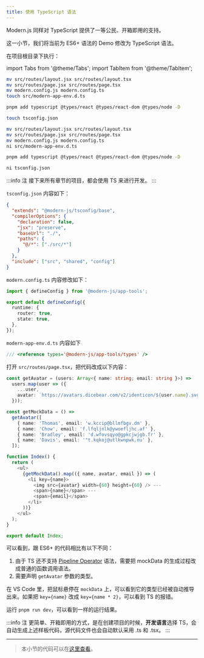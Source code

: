 ```yaml
---
title: 使用 TypeScript 语法
---
```


Modern.js 同样对 TypeScript 提供了一等公民、开箱即用的支持。

这一小节，我们将当前为 ES6+ 语法的 Demo 修改为 TypeScript 语法。

在项目根目录下执行：

import Tabs from '@theme/Tabs';
import TabItem from '@theme/TabItem';

<Tabs>
<TabItem value="macOS" label="macOS" default>

```bash
mv src/routes/layout.jsx src/routes/layout.tsx
mv src/routes/page.jsx src/routes/page.tsx
mv modern.config.js modern.config.ts
touch src/modern-app-env.d.ts

pnpm add typescript @types/react @types/react-dom @types/node -D

touch tsconfig.json
```

</TabItem>
<TabItem value="Windows" label="Windows">

```bash
mv src/routes/layout.jsx src/routes/layout.tsx
mv src/routes/page.jsx src/routes/page.tsx
mv modern.config.js modern.config.ts
ni src/modern-app-env.d.ts

pnpm add typescript @types/react @types/react-dom @types/node -D

ni tsconfig.json
```

</TabItem>
</Tabs>

:::info 注
接下来所有章节的项目，都会使用 TS 来进行开发。
:::

`tsconfig.json` 内容如下：

```json
{
  "extends": "@modern-js/tsconfig/base",
  "compilerOptions": {
    "declaration": false,
    "jsx": "preserve",
    "baseUrl": "./",
    "paths": {
      "@/*": ["./src/*"]
    }
  },
  "include": ["src", "shared", "config"]
}
```

`modern.config.ts` 内容修改如下：

```ts
import { defineConfig } from '@modern-js/app-tools';

export default defineConfig({
  runtime: {
    router: true,
    state: true,
  },
});
```

`modern-app-env.d.ts` 内容如下

```ts
/// <reference types='@modern-js/app-tools/types' />
```

打开 `src/routes/page.tsx`，把代码改成以下内容：

```ts
const getAvatar = (users: Array<{ name: string; email: string }>) =>
  users.map(user => ({
    ...user,
    avatar: `https://avatars.dicebear.com/v2/identicon/${user.name}.svg`,
  }));

const getMockData = () =>
  getAvatar([
    { name: 'Thomas', email: 'w.kccip@bllmfbgv.dm' },
    { name: 'Chow', email: 'f.lfqljnlk@ywoefljhc.af' },
    { name: 'Bradley', email: 'd.wfovsqyo@gpkcjwjgb.fr' },
    { name: 'Davis', email: '"t.kqkoj@utlkwnpwk.nu' },
  ]);

function Index() {
  return (
    <ul>
      {getMockData().map(({ name, avatar, email }) => (
        <li key={name}>
          <img src={avatar} width={60} height={60} /> ---
          <span>{name}</span> ---
          <span>{email}</span>
        </li>
      ))}
    </ul>
  );
}

export default Index;
```

可以看到，跟 ES6+ 的代码相比有以下不同：

1. 由于 TS 还不支持 [Pipeline Operator](https://babeljs.io/docs/en/babel-plugin-proposal-pipeline-operator) 语法，需要把 mockData 的生成过程改成普通的函数调用语法。
2. 需要声明 `getAvatar` 参数的类型。

在 VS Code 里，把鼠标悬停在 `mockData` 上，可以看到它的类型已经被自动推导出来。如果把 `key={name}` 改成 `key={name * 2}`，可以看到 TS 的报错。

运行 `pnpm run dev`，可以看到一样的运行结果。

:::info 注
更简单、开箱即用的方式，是在创建项目的时候，**开发语言**选择 TS，会自动生成上述样板代码，源代码文件也会自动默认采用 .ts 和 .tsx。
:::

---

> 本小节的代码可以在[这里查看](https://github.com/modern-js-dev/modern-js-examples/tree/main/tutorials/c04/hello-modern-2)。

